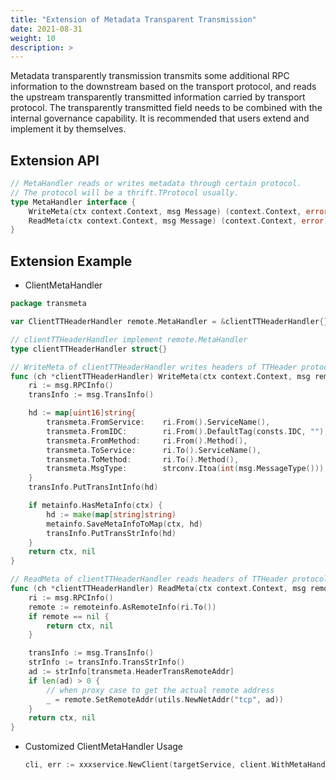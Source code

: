 ```yaml
---
title: "Extension of Metadata Transparent Transmission"
date: 2021-08-31
weight: 10
description: >
---
```


Metadata transparently transmission transmits some additional RPC information to the downstream based on the transport protocol, and reads the upstream transparently transmitted information carried by transport protocol. The transparently transmitted field needs to be combined with the internal governance capability. It is recommended that users extend and implement it by themselves.

## Extension API

```go
// MetaHandler reads or writes metadata through certain protocol.
// The protocol will be a thrift.TProtocol usually.
type MetaHandler interface {
	WriteMeta(ctx context.Context, msg Message) (context.Context, error)
	ReadMeta(ctx context.Context, msg Message) (context.Context, error)
}
```

## Extension Example

- ClientMetaHandler

```go
package transmeta

var	ClientTTHeaderHandler remote.MetaHandler = &clientTTHeaderHandler{}

// clientTTHeaderHandler implement remote.MetaHandler
type clientTTHeaderHandler struct{}

// WriteMeta of clientTTHeaderHandler writes headers of TTHeader protocol to transport
func (ch *clientTTHeaderHandler) WriteMeta(ctx context.Context, msg remote.Message) (context.Context, error) {
	ri := msg.RPCInfo()
	transInfo := msg.TransInfo()

	hd := map[uint16]string{
		transmeta.FromService:    ri.From().ServiceName(),
		transmeta.FromIDC:        ri.From().DefaultTag(consts.IDC, ""),
		transmeta.FromMethod:     ri.From().Method(),
		transmeta.ToService:      ri.To().ServiceName(),
		transmeta.ToMethod:       ri.To().Method(),
		transmeta.MsgType:        strconv.Itoa(int(msg.MessageType())),
	}
	transInfo.PutTransIntInfo(hd)

	if metainfo.HasMetaInfo(ctx) {
		hd := make(map[string]string)
		metainfo.SaveMetaInfoToMap(ctx, hd)
		transInfo.PutTransStrInfo(hd)
	}
	return ctx, nil
}

// ReadMeta of clientTTHeaderHandler reads headers of TTHeader protocol from transport
func (ch *clientTTHeaderHandler) ReadMeta(ctx context.Context, msg remote.Message) (context.Context, error) {
	ri := msg.RPCInfo()
	remote := remoteinfo.AsRemoteInfo(ri.To())
	if remote == nil {
		return ctx, nil
	}

	transInfo := msg.TransInfo()
	strInfo := transInfo.TransStrInfo()
	ad := strInfo[transmeta.HeaderTransRemoteAddr]
	if len(ad) > 0 {
		// when proxy case to get the actual remote address
		_ = remote.SetRemoteAddr(utils.NewNetAddr("tcp", ad))
	}
	return ctx, nil
}
```

- Customized ClientMetaHandler Usage

  ```go
  cli, err := xxxservice.NewClient(targetService, client.WithMetaHandler(transmeta.ClientTTHeaderHandler))
  ```

  